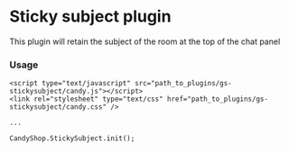 # Sticky subject plugin
This plugin will retain the subject of the room at the top of the chat panel

### Usage
    <script type="text/javascript" src="path_to_plugins/gs-stickysubject/candy.js"></script>
    <link rel="stylesheet" type="text/css" href="path_to_plugins/gs-stickysubject/candy.css" />

    ...

    CandyShop.StickySubject.init();